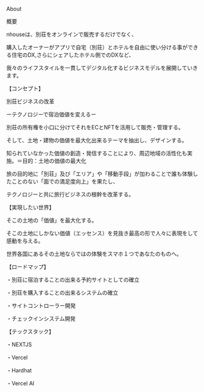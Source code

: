 About

概要


nhouseは、別荘をオンラインで販売するだけでなく、

購入したオーナーがアプリで自宅（別荘）とホテルを自由に使い分ける事ができる住宅のDX,さらにシェアしたホテル側でのDXなど、

我々のライフスタイルを一貫してデジタル化するビジネスモデルを展開していきます。



【コンセプト】

別荘ビジネスの改革

ーテクノロジーで宿泊価値を変えるー

別荘の所有権を小口に分けてそれをECとNFTを活用して販売・管理する。

そして、土地・建物の価値を最大化出来るテーマを抽出し、デザインする。

知られていなかった価値の創造・発信することにより、周辺地域の活性化も実施。＝目的：土地の価値の最大化

旅の目的地に「別荘」及び「エリア」や「移動手段」が加わることで誰も体験したことのない「面での満足度向上」を果たし、

テクノロジーと共に旅行ビジネスの根幹を改革する。



【実現したい世界】

そこの土地の「価値」を最大化する。

そこの土地にしかない価値（エッセンス）を見抜き最高の形で人々に表現をして感動を与える。

世界各国にあるその土地ならではの体験をスマホ１つであなたのものへ。



【ロードマップ】

・別荘に宿泊することの出来る予約サイトとしての確立

・別荘を購入することの出来るシステムの確立

・サイトコントローラー開発

・チェックインシステム開発



【テックスタック】

・NEXTJS

・Vercel

・Hardhat

・Vercel AI
